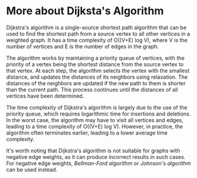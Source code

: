 # More about Dijksta's Algorithm

Dijkstra's algorithm is a single-source shortest path algorithm that can be used to find the shortest path from a source vertex to all other vertices in a weighted graph. It has a time complexity of O((V+E) log V), where V is the number of vertices and E is the number of edges in the graph.

The algorithm works by maintaining a priority queue of vertices, with the priority of a vertex being the shortest distance from the source vertex to that vertex. At each step, the algorithm selects the vertex with the smallest distance, and updates the distances of its neighbors using relaxation. The distances of the neighbors are updated if the new path to them is shorter than the current path. This process continues until the distances of all vertices have been determined.

The time complexity of Dijkstra's algorithm is largely due to the use of the priority queue, which requires logarithmic time for insertions and deletions. In the worst case, the algorithm may have to visit all vertices and edges, leading to a time complexity of O((V+E) log V). However, in practice, the algorithm often terminates earlier, leading to a lower average time complexity.

It's worth noting that Dijkstra's algorithm is not suitable for graphs with negative edge weights, as it can produce incorrect results in such cases. For negative edge weights, *Bellman-Ford algorithm* or *Johnson's algorithm* can be used instead.
